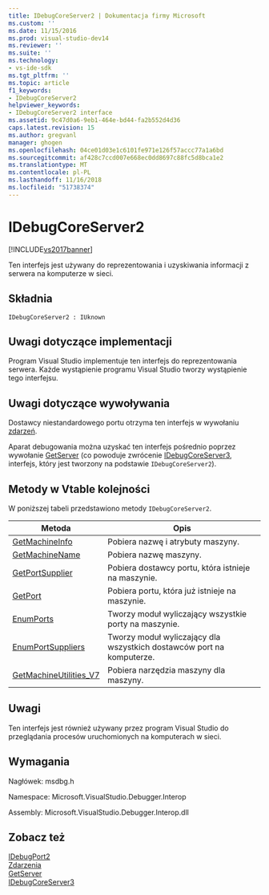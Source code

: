 ```yaml
---
title: IDebugCoreServer2 | Dokumentacja firmy Microsoft
ms.custom: ''
ms.date: 11/15/2016
ms.prod: visual-studio-dev14
ms.reviewer: ''
ms.suite: ''
ms.technology:
- vs-ide-sdk
ms.tgt_pltfrm: ''
ms.topic: article
f1_keywords:
- IDebugCoreServer2
helpviewer_keywords:
- IDebugCoreServer2 interface
ms.assetid: 9c47d0a6-9eb1-464e-bd44-fa2b552d4d36
caps.latest.revision: 15
ms.author: gregvanl
manager: ghogen
ms.openlocfilehash: 04ce01d03e1c6101fe971e126f57accc77a1a6bd
ms.sourcegitcommit: af428c7ccd007e668ec0dd8697c88fc5d8bca1e2
ms.translationtype: MT
ms.contentlocale: pl-PL
ms.lasthandoff: 11/16/2018
ms.locfileid: "51738374"
---
```

# <a name="idebugcoreserver2"></a>IDebugCoreServer2
[!INCLUDE[vs2017banner](../../../includes/vs2017banner.md)]

Ten interfejs jest używany do reprezentowania i uzyskiwania informacji z serwera na komputerze w sieci.  
  
## <a name="syntax"></a>Składnia  
  
```  
IDebugCoreServer2 : IUknown  
```  
  
## <a name="notes-for-implementers"></a>Uwagi dotyczące implementacji  
 Program Visual Studio implementuje ten interfejs do reprezentowania serwera. Każde wystąpienie programu Visual Studio tworzy wystąpienie tego interfejsu.  
  
## <a name="notes-for-callers"></a>Uwagi dotyczące wywoływania  
 Dostawcy niestandardowego portu otrzyma ten interfejs w wywołaniu [zdarzeń](../../../extensibility/debugger/reference/idebugportevents2-event.md).  
  
 Aparat debugowania można uzyskać ten interfejs pośrednio poprzez wywołanie [GetServer](../../../extensibility/debugger/reference/idebugdefaultport2-getserver.md) (co powoduje zwrócenie [IDebugCoreServer3](../../../extensibility/debugger/reference/idebugcoreserver3.md), interfejs, który jest tworzony na podstawie `IDebugCoreServer2`).  
  
## <a name="methods-in-vtable-order"></a>Metody w Vtable kolejności  
 W poniższej tabeli przedstawiono metody `IDebugCoreServer2`.  
  
|Metoda|Opis|  
|------------|-----------------|  
|[GetMachineInfo](../../../extensibility/debugger/reference/idebugcoreserver2-getmachineinfo.md)|Pobiera nazwę i atrybuty maszyny.|  
|[GetMachineName](../../../extensibility/debugger/reference/idebugcoreserver2-getmachinename.md)|Pobiera nazwę maszyny.|  
|[GetPortSupplier](../../../extensibility/debugger/reference/idebugcoreserver2-getportsupplier.md)|Pobiera dostawcy portu, która istnieje na maszynie.|  
|[GetPort](../../../extensibility/debugger/reference/idebugcoreserver2-getport.md)|Pobiera portu, która już istnieje na maszynie.|  
|[EnumPorts](../../../extensibility/debugger/reference/idebugcoreserver2-enumports.md)|Tworzy moduł wyliczający wszystkie porty na maszynie.|  
|[EnumPortSuppliers](../../../extensibility/debugger/reference/idebugcoreserver2-enumportsuppliers.md)|Tworzy moduł wyliczający dla wszystkich dostawców port na komputerze.|  
|[GetMachineUtilities_V7](../../../extensibility/debugger/reference/idebugcoreserver2-getmachineutilities-v7.md)|Pobiera narzędzia maszyny dla maszyny.|  
  
## <a name="remarks"></a>Uwagi  
 Ten interfejs jest również używany przez program Visual Studio do przeglądania procesów uruchomionych na komputerach w sieci.  
  
## <a name="requirements"></a>Wymagania  
 Nagłówek: msdbg.h  
  
 Namespace: Microsoft.VisualStudio.Debugger.Interop  
  
 Assembly: Microsoft.VisualStudio.Debugger.Interop.dll  
  
## <a name="see-also"></a>Zobacz też  
 [IDebugPort2](../../../extensibility/debugger/reference/idebugport2.md)   
 [Zdarzenia](../../../extensibility/debugger/reference/idebugportevents2-event.md)   
 [GetServer](../../../extensibility/debugger/reference/idebugdefaultport2-getserver.md)   
 [IDebugCoreServer3](../../../extensibility/debugger/reference/idebugcoreserver3.md)

